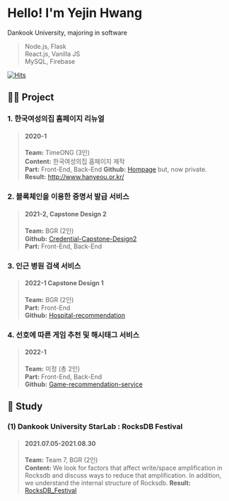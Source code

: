 # Hello! I'm Yejin Hwang
Dankook University, majoring in software    

> Node.js, Flask   
> React.js, Vanilla JS   
> MySQL, Firebase   

[![Hits](https://hits.seeyoufarm.com/api/count/incr/badge.svg?url=https%3A%2F%2Fgithub.com%2FYejinHwang-D&count_bg=%23BBB4FF&title_bg=%23555555&icon=&icon_color=%23E7E7E7&title=hits&edge_flat=false)](https://hits.seeyoufarm.com)

##  🤝🏻 Project
### 1. 한국여성의집 홈페이지 리뉴얼
> #### 2020-1
>**Team:** TimeONG (3인)  
>**Content:** 한국여성의집 홈페이지 제작  
>**Part:** Front-End, Back-End
>**Github:** [Hompage](https://github.com/YejinHwang-D/Hompage) but, now private.  
>**Result:** http://www.hanyeou.or.kr/

### 2. 블록체인을 이용한 증명서 발급 서비스
> #### 2021-2, Capstone Design 2
>**Team:** BGR (2인)  
>**Github:** [Credential-Capstone-Design2](https://github.com/YejinHwang-D/Credential-Capstone-Design2)  
> **Part:** Front-End, Back-End

### 3. 인근 병원 검색 서비스
> #### 2022-1 Capstone Design 1   
>**Team:** BGR (2인)  
> **Part:** Front-End  
> **Github:** [Hospital-recommendation](https://github.com/YejinHwang-D/Hospital-recommendation)  

### 4. 선호에 따른 게임 추천 및 해시태그 서비스
> #### 2022-1
>**Team:** 미정 (총 2인)  
> **Part:** Front-End, Back-End  
> **Github:** [Game-recommendation-service](https://github.com/YejinHwang-D/Game-recommendation-service)  

## 📕 Study
### (1) Dankook University StarLab : RocksDB Festival
> #### 2021.07.05-2021.08.30  
> **Team:** Team 7, BGR (2인)  
>**Content:** We look for factors that affect write/space amplification in Rocksdb and discuss ways to reduce that amplification. In addition, we understand the internal structure of Rocksdb.
> **Result:** [RocksDB_Festival](https://github.com/YejinHwang-D/RocksDB_Festival/tree/main/RF7_Team_Interface)
